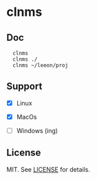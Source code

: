 # clnms

## Doc

``` shell
  clnms
  clnms ./
  clnms ~/leeon/proj
```

## Support
- [x] Linux
- [x] MacOs
- [ ] Windows (ing)


## License
MIT. See [LICENSE](./LICENSR.md) for details.